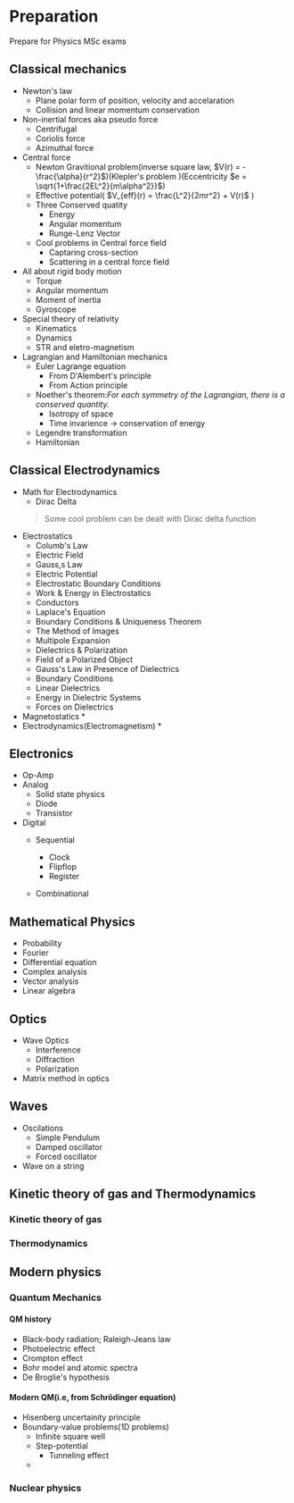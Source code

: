 # Preparation
Prepare for Physics MSc exams
## Classical mechanics
* Newton's law
    * Plane polar form of position, velocity and accelaration
    * Collision and linear momentum conservation
* Non-inertial forces aka pseudo force
    * Centrifugal
    * Coriolis force
    * Azimuthal force
* Central force
    * Newton Gravitional problem(inverse square law, $V(r) = -\frac{\alpha}{r^2}$)(Klepler's problem )(Eccentricity $e = \sqrt{1+\frac{2EL^2}{m\alpha^2}}$)
    * Effective potential( $V_{eff}(r) = \frac{L^2}{2mr^2} + V(r)$ )
    * Three Conserved quatity
        * Energy
        * Angular momentum
        * Runge-Lenz Vector
    * Cool problems in Central force field
        * Captaring cross-section
        * Scattering in a central force field
* All about rigid body motion
    * Torque
    * Angular momentum
    * Moment of inertia
    * Gyroscope
* Special theory of relativity
    * Kinematics 
    * Dynamics
    * STR and eletro-magnetism
* Lagrangian and Hamiltonian mechanics
    * Euler Lagrange equation
        * From D'Alembert's principle
        * From Action principle
    * Noether's theorem:*For each symmetry of the Lagrangian, there is a conserved quantity.*
        * Isotropy of space
        * Time invarience $\rightarrow$ conservation of energy
    * Legendre transformation 
    * Hamiltonian

## Classical Electrodynamics
* Math for Electrodynamics
    * Dirac Delta
    > Some cool problem can be dealt with Dirac delta function
* Electrostatics
   * Columb's Law
   * Electric Field
   * Gauss,s Law
   * Electric Potential
   * Electrostatic Boundary Conditions
   * Work & Energy in Electrostatics
   * Conductors
   * Laplace's Equation
   * Boundary Conditions & Uniqueness Theorem
   * The Method of Images
   * Multipole Expansion
   * Dielectrics & Polarization
   * Field of a Polarized Object
   * Gauss's Law in Presence of Dielectrics
   * Boundary Conditions
   * Linear Dielectrics
   * Energy in Dielectric Systems
   * Forces on Dielectrics  
* Magnetostatics
   * 
* Electrodynamics(Electromagnetism)
   * 

## Electronics
* Op-Amp
* Analog
    * Solid state physics
    * Diode
    * Transistor
* Digital
    * Sequential
        * Clock
        * Flipflop
        * Register

    * Combinational

## Mathematical Physics
* Probability
* Fourier
* Differential equation
* Complex analysis
* Vector analysis
* Linear algebra

## Optics
* Wave Optics
    * Interference
    * Diffraction
    * Polarization
* Matrix method in optics

## Waves
* Oscilations
    * Simple Pendulum 
    * Damped oscillator
    * Forced oscillator
* Wave on a string

## Kinetic theory of gas and Thermodynamics
### Kinetic theory of gas
### Thermodynamics

## Modern physics
### Quantum Mechanics
#### QM history
* Black-body radiation; Raleigh-Jeans law
* Photoelectric effect
* Crompton effect
* Bohr model and atomic spectra
* De Broglie's hypothesis
#### Modern QM(i.e, from Schrödinger equation)
* Hisenberg uncertainity principle
* Boundary-value problems(1D problems)
    * Infinite square well
    * Step-potential
        * Tunneling effect
    * 
### Nuclear physics
